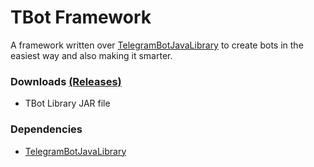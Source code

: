 # TBot Framework
A framework written over [TelegramBotJavaLibrary](https://github.com/shiblymeeran/TelegramBotJavaLibrary) to create bots in the easiest way and also making it smarter.

### Downloads [(Releases)](https://github.com/shiblymeeran/TBot/releases) ###
* TBot Library JAR file

### Dependencies ###
* [TelegramBotJavaLibrary](https://github.com/shiblymeeran/TelegramBotJavaLibrary)
